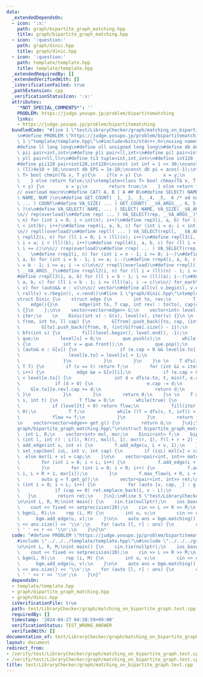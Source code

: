 ```yaml
---
data:
  _extendedDependsOn:
  - icon: ':x:'
    path: graph/bipartite_graph_matching.hpp
    title: graph/bipartite_graph_matching.hpp
  - icon: ':question:'
    path: graph/dinic.hpp
    title: graph/dinic.hpp
  - icon: ':question:'
    path: template/template.hpp
    title: template/template.hpp
  _extendedRequiredBy: []
  _extendedVerifiedWith: []
  _isVerificationFailed: true
  _pathExtension: cpp
  _verificationStatusIcon: ':x:'
  attributes:
    '*NOT_SPECIAL_COMMENTS*': ''
    PROBLEM: https://judge.yosupo.jp/problem/bipartitematching
    links:
    - https://judge.yosupo.jp/problem/bipartitematching
  bundledCode: "#line 1 \"test/LibraryChecker/graph/matching_on_bipartite_graph.test.cpp\"\
    \n#define PROBLEM \"https://judge.yosupo.jp/problem/bipartitematching\"\n\n#line\
    \ 1 \"template/template.hpp\"\n#include<bits/stdc++.h>\nusing namespace std;\n\
    #define ll long long\n#define ull unsigned long long\n#define db double\n#define\
    \ pii pair<int,int>\n#define pli pair<ll,int>\n#define pil pair<int,ll>\n#define\
    \ pll pair<ll,ll>\n#define ti3 tuple<int,int,int>\n#define int128 __int128_t\n\
    #define pii128 pair<int128,int128>\nconst int inf = 1 << 30;\nconst ll linf =\
    \ (ll)4e18 + 10;\nconst db EPS = 1e-10;\nconst db pi = acos(-1);\ntemplate<class\
    \ T> bool chmin(T& x, T y){\n    if(x > y) {\n        x = y;\n        return true;\n\
    \    } else return false;\n}\ntemplate<class T> bool chmax(T& x, T y){\n    if(x\
    \ < y) {\n        x = y;\n        return true;\n    } else return false;\n}\n\n\
    // overload macro\n#define CAT( A, B ) A ## B\n#define SELECT( NAME, NUM ) CAT(\
    \ NAME, NUM )\n\n#define GET_COUNT( _1, _2, _3, _4, _5, _6 /* ad nauseam */, COUNT,\
    \ ... ) COUNT\n#define VA_SIZE( ... ) GET_COUNT( __VA_ARGS__, 6, 5, 4, 3, 2, 1\
    \ )\n\n#define VA_SELECT( NAME, ... ) SELECT( NAME, VA_SIZE(__VA_ARGS__) )(__VA_ARGS__)\n\
    \n// rep(overload)\n#define rep( ... ) VA_SELECT(rep, __VA_ARGS__)\n#define rep2(i,\
    \ n) for (int i = 0; i < int(n); i++)\n#define rep3(i, a, b) for (int i = a; i\
    \ < int(b); i++)\n#define rep4(i, a, b, c) for (int i = a; i < int(b); i += c)\n\
    \n// repll(overload)\n#define repll( ... ) VA_SELECT(repll, __VA_ARGS__)\n#define\
    \ repll2(i, n) for (ll i = 0; i < (ll)(n); i++)\n#define repll3(i, a, b) for (ll\
    \ i = a; i < (ll)(b); i++)\n#define repll4(i, a, b, c) for (ll i = a; i < (ll)(b);\
    \ i += c)\n\n// rrep(overload)\n#define rrep( ... ) VA_SELECT(rrep, __VA_ARGS__)\
    \    \n#define rrep2(i, n) for (int i = n - 1; i >= 0; i--)\n#define rrep3(i,\
    \ a, b) for (int i = b - 1; i >= a; i--)\n#define rrep4(i, a, b, c) for (int i\
    \ = b - 1; i >= a; i -= c)\n\n// rrepll(overload)\n#define rrepll( ... ) VA_SELECT(rrepll,\
    \ __VA_ARGS__)\n#define rrepll2(i, n) for (ll i = (ll)(n) - 1; i >= 0ll; i--)\n\
    #define rrepll3(i, a, b) for (ll i = b - 1; i >= (ll)(a); i--)\n#define rrepll4(i,\
    \ a, b, c) for (ll i = b - 1; i >= (ll)(a); i -= c)\n\n// for_earh\n#define fore(e,\
    \ v) for (auto&& e : v)\n\n// vector\n#define all(v) v.begin(), v.end()\n#define\
    \ rall(v) v.rbegin(), v.rend()\n#line 1 \"graph/dinic.hpp\"\ntemplate<class T>\n\
    struct Dinic {\n    struct edge {\n        int to, rev;\n        T cap;\n    \
    \    edge(){}\n        edge(int to, T cap, int rev) : to(to), cap(cap), rev(rev)\
    \ {}\n    };\n\n    vector<vector<edge>> G;\n    vector<int> level;\n    vector<int>\
    \ iter;\n    \n    Dinic(int v) : G(v), level(v), iter(v) {}\n \n    void add_edge(int\
    \ from, int to, ll cap) {\n        G[from].push_back({to, cap, (int)G[to].size()});\n\
    \        G[to].push_back({from, 0, (int)G[from].size() - 1});\n    }\n \n    void\
    \ bfs(int s) {\n        fill(level.begin(), level.end(), -1);\n        queue<int>\
    \ que;\n        level[s] = 0;\n        que.push(s);\n        while (!que.empty())\
    \ {\n            int v = que.front();\n            que.pop();\n            for\
    \ (auto& e : G[v]) {\n                if (e.cap > 0 && level[e.to] < 0) {\n  \
    \                  level[e.to] = level[v] + 1;\n                    que.push(e.to);\n\
    \                }\n            }\n        }\n    }\n \n    T dfs(int v, int t,\
    \ T f) {\n        if (v == t) return f;\n        for (int &i = iter[v]; i < (int)G[v].size();\
    \ i++) {\n            edge &e = G[v][i];\n            if (e.cap > 0 && level[v]\
    \ < level[e.to]) {\n                int d = dfs(e.to, t, min(f, e.cap));\n   \
    \             if (d > 0) {\n                    e.cap -= d;\n                \
    \    G[e.to][e.rev].cap += d;\n                    return d;\n               \
    \ }\n            }\n        }\n        return 0;\n    }\n \n    T max_flow(int\
    \ s, int t) {\n        T flow = 0;\n        while(true) {\n            bfs(s);\n\
    \            if (level[t] < 0) return flow;\n            fill(iter.begin(), iter.end(),\
    \ 0);\n            T f;\n            while ((f = dfs(s, t, inf)) > 0) {\n    \
    \            flow += f;\n            }\n        }\n        return flow;\n    }\n\
    \n    vector<vector<edge>> get_g() {\n        return G;\n    }\n};\n#line 2 \"\
    graph/bipartite_graph_matching.hpp\"\n\nstruct bipartite_graph_matching {\n  \
    \  int L, R;\n    vector<int> mxl, mxr;\n    Dinic<int> f;\n    bipartite_graph_matching\
    \ (int l, int r) : L(l), R(r), mxl(l, 1), mxr(r, 1), f(l + r + 2) {};\n\n    void\
    \ add_edge(int u, int v) {\n        f.add_edge(u, L + v, 1);\n    }\n\n    void\
    \ set_cap(bool isL, int v, int cap) {\n        if (isL) mxl[v] = cap;\n      \
    \  else mxr[L + v] = cap;\n    }\n\n    vector<pair<int, int>> matching() {\n\
    \        for (int i = 0; i < L; i++) {\n            f.add_edge(L + R, i, mxl[i]);\n\
    \        }\n        for (int i = 0; i < R; i++) {\n            f.add_edge(L +\
    \ i, L + R + 1, mxr[i]);\n        }\n        f.max_flow(L + R, L + R + 1);\n\n\
    \        auto g = f.get_g();\n        vector<pair<int, int>> ret;\n        for\
    \ (int i = 0; i < L; i++) {\n            for (auto [v, cap, _] : g[i]) {\n   \
    \             if (cap == 0) ret.emplace_back(i, v - L);\n            }\n     \
    \   }\n        return ret;\n    }\n};\n#line 5 \"test/LibraryChecker/graph/matching_on_bipartite_graph.test.cpp\"\
    \n\nint L, R, M;\nint main() {\n    cin.tie(nullptr);\n    ios_base::sync_with_stdio(false);\n\
    \    cout << fixed << setprecision(20);\n    cin >> L >> R >> M;\n    bipartite_graph_matching\
    \ bgm(L, R);\n    rep (i, M) {\n        int u, v;\n        cin >> u >> v;\n  \
    \      bgm.add_edge(u, v);\n    }\n\n    auto ans = bgm.matching();\n    cout\
    \ << ans.size() << '\\n';\n    for (auto [l, r] : ans) {\n        cout << l <<\
    \ ' ' << r << '\\n';\n    }\n}\n"
  code: "#define PROBLEM \"https://judge.yosupo.jp/problem/bipartitematching\"\n\n\
    #include \"../../../template/template.hpp\"\n#include \"../../../graph/bipartite_graph_matching.hpp\"\
    \n\nint L, R, M;\nint main() {\n    cin.tie(nullptr);\n    ios_base::sync_with_stdio(false);\n\
    \    cout << fixed << setprecision(20);\n    cin >> L >> R >> M;\n    bipartite_graph_matching\
    \ bgm(L, R);\n    rep (i, M) {\n        int u, v;\n        cin >> u >> v;\n  \
    \      bgm.add_edge(u, v);\n    }\n\n    auto ans = bgm.matching();\n    cout\
    \ << ans.size() << '\\n';\n    for (auto [l, r] : ans) {\n        cout << l <<\
    \ ' ' << r << '\\n';\n    }\n}"
  dependsOn:
  - template/template.hpp
  - graph/bipartite_graph_matching.hpp
  - graph/dinic.hpp
  isVerificationFile: true
  path: test/LibraryChecker/graph/matching_on_bipartite_graph.test.cpp
  requiredBy: []
  timestamp: '2024-04-27 04:38:59+09:00'
  verificationStatus: TEST_WRONG_ANSWER
  verifiedWith: []
documentation_of: test/LibraryChecker/graph/matching_on_bipartite_graph.test.cpp
layout: document
redirect_from:
- /verify/test/LibraryChecker/graph/matching_on_bipartite_graph.test.cpp
- /verify/test/LibraryChecker/graph/matching_on_bipartite_graph.test.cpp.html
title: test/LibraryChecker/graph/matching_on_bipartite_graph.test.cpp
---
```

